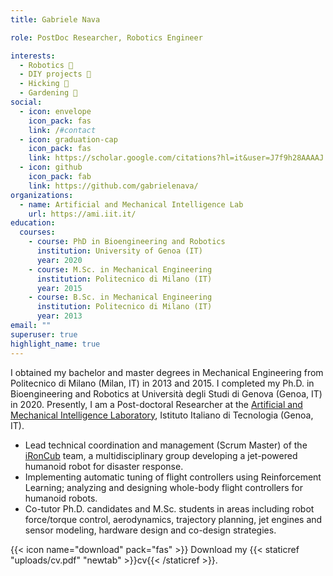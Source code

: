 ```yaml
---
title: Gabriele Nava

role: PostDoc Researcher, Robotics Engineer

interests:
  - Robotics 🤖
  - DIY projects 🔨
  - Hicking 🚵
  - Gardening 🌱
social:
  - icon: envelope
    icon_pack: fas
    link: /#contact
  - icon: graduation-cap
    icon_pack: fas
    link: https://scholar.google.com/citations?hl=it&user=J7f9h28AAAAJ
  - icon: github
    icon_pack: fab
    link: https://github.com/gabrielenava/
organizations:
  - name: Artificial and Mechanical Intelligence Lab
    url: https://ami.iit.it/
education:
  courses:
    - course: PhD in Bioengineering and Robotics
      institution: University of Genoa (IT)
      year: 2020
    - course: M.Sc. in Mechanical Engineering
      institution: Politecnico di Milano (IT)
      year: 2015
    - course: B.Sc. in Mechanical Engineering
      institution: Politecnico di Milano (IT)
      year: 2013
email: ""
superuser: true
highlight_name: true
---
```


I obtained my bachelor and master degrees in Mechanical Engineering from Politecnico di Milano (Milan, IT) in 2013 and 2015. I completed my Ph.D. in Bioengineering and Robotics at Università degli Studi di Genova (Genoa, IT) in 2020. Presently, I am a Post-doctoral Researcher at the [Artificial and Mechanical Intelligence Laboratory](https://ami.iit.it/it/), Istituto Italiano di Tecnologia (Genoa, IT).

- Lead technical coordination and management (Scrum Master) of the [iRonCub](https://ami.iit.it/it/aerial-humanoid-robotics) team, a multidisciplinary group developing a jet-powered humanoid robot for disaster response.
- Implementing automatic tuning of flight controllers using Reinforcement Learning; analyzing and designing whole-body flight controllers for humanoid robots.
- Co-tutor Ph.D. candidates and M.Sc. students in areas including robot force/torque control, aerodynamics, trajectory planning, jet engines and sensor modeling, hardware design and co-design strategies.

{{< icon name="download" pack="fas" >}} Download my {{< staticref "uploads/cv.pdf" "newtab" >}}cv{{< /staticref >}}.
